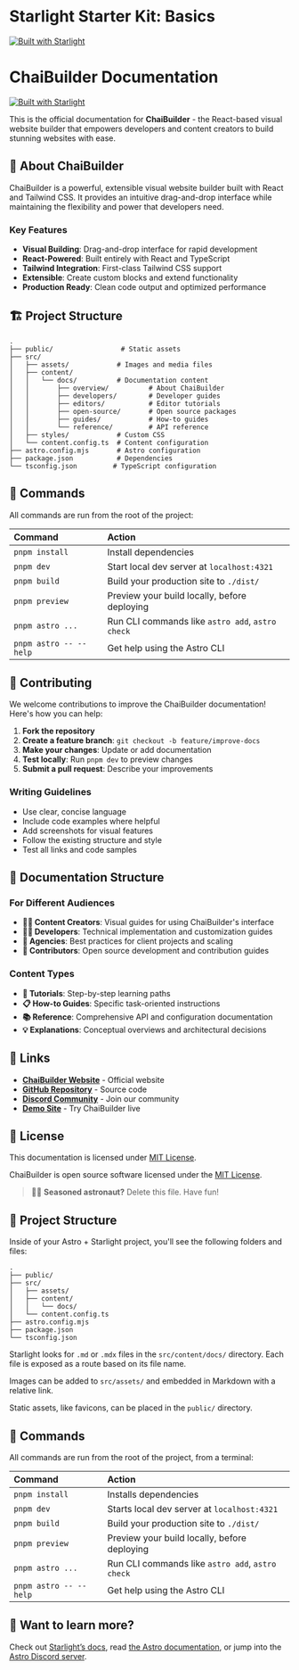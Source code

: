 # Starlight Starter Kit: Basics

[![Built with Starlight](https://astro.badg.es/v2/built-with-starlight/tiny.svg)](https://starlight.astro.build)

# ChaiBuilder Documentation

[![Built with Starlight](https://astro.badg.es/v2/built-with-starlight/tiny.svg)](https://starlight.astro.build)

This is the official documentation for **ChaiBuilder** - the React-based visual website builder that empowers developers and content creators to build stunning websites with ease.

## 🚀 About ChaiBuilder

ChaiBuilder is a powerful, extensible visual website builder built with React and Tailwind CSS. It provides an intuitive drag-and-drop interface while maintaining the flexibility and power that developers need.

### Key Features
- **Visual Building**: Drag-and-drop interface for rapid development
- **React-Powered**: Built entirely with React and TypeScript
- **Tailwind Integration**: First-class Tailwind CSS support
- **Extensible**: Create custom blocks and extend functionality
- **Production Ready**: Clean code output and optimized performance

## 🏗️ Project Structure

```
.
├── public/                 # Static assets
├── src/
│   ├── assets/            # Images and media files
│   ├── content/
│   │   └── docs/          # Documentation content
│   │       ├── overview/          # About ChaiBuilder
│   │       ├── developers/        # Developer guides
│   │       ├── editors/           # Editor tutorials  
│   │       ├── open-source/       # Open source packages
│   │       ├── guides/            # How-to guides
│   │       └── reference/         # API reference
│   ├── styles/            # Custom CSS
│   └── content.config.ts  # Content configuration
├── astro.config.mjs       # Astro configuration
├── package.json           # Dependencies
└── tsconfig.json         # TypeScript configuration
```

## 🧞 Commands

All commands are run from the root of the project:

| Command                | Action                                             |
| :--------------------- | :------------------------------------------------- |
| `pnpm install`         | Install dependencies                               |
| `pnpm dev`             | Start local dev server at `localhost:4321`        |
| `pnpm build`           | Build your production site to `./dist/`           |
| `pnpm preview`         | Preview your build locally, before deploying      |
| `pnpm astro ...`       | Run CLI commands like `astro add`, `astro check`  |
| `pnpm astro -- --help` | Get help using the Astro CLI                      |

## 📝 Contributing

We welcome contributions to improve the ChaiBuilder documentation! Here's how you can help:

1. **Fork the repository**
2. **Create a feature branch**: `git checkout -b feature/improve-docs`
3. **Make your changes**: Update or add documentation
4. **Test locally**: Run `pnpm dev` to preview changes
5. **Submit a pull request**: Describe your improvements

### Writing Guidelines

- Use clear, concise language
- Include code examples where helpful
- Add screenshots for visual features
- Follow the existing structure and style
- Test all links and code samples

## 🌟 Documentation Structure

### For Different Audiences

- **👨‍💼 Content Creators**: Visual guides for using ChaiBuilder's interface
- **👩‍💻 Developers**: Technical implementation and customization guides  
- **🏢 Agencies**: Best practices for client projects and scaling
- **🔧 Contributors**: Open source development and contribution guides

### Content Types

- **📖 Tutorials**: Step-by-step learning paths
- **📋 How-to Guides**: Specific task-oriented instructions
- **📚 Reference**: Comprehensive API and configuration documentation
- **💡 Explanations**: Conceptual overviews and architectural decisions

## 🔗 Links

- **[ChaiBuilder Website](https://chaibuilder.com)** - Official website
- **[GitHub Repository](https://github.com/chaibuilder/chaibuilder)** - Source code
- **[Discord Community](https://discord.gg/chaibuilder)** - Join our community
- **[Demo Site](https://demo.chaibuilder.com)** - Try ChaiBuilder live

## 📄 License

This documentation is licensed under [MIT License](LICENSE). 

ChaiBuilder is open source software licensed under the [MIT License](https://github.com/chaibuilder/chaibuilder/blob/main/LICENSE).

> 🧑‍🚀 **Seasoned astronaut?** Delete this file. Have fun!

## 🚀 Project Structure

Inside of your Astro + Starlight project, you'll see the following folders and files:

```
.
├── public/
├── src/
│   ├── assets/
│   ├── content/
│   │   └── docs/
│   └── content.config.ts
├── astro.config.mjs
├── package.json
└── tsconfig.json
```

Starlight looks for `.md` or `.mdx` files in the `src/content/docs/` directory. Each file is exposed as a route based on its file name.

Images can be added to `src/assets/` and embedded in Markdown with a relative link.

Static assets, like favicons, can be placed in the `public/` directory.

## 🧞 Commands

All commands are run from the root of the project, from a terminal:

| Command                   | Action                                           |
| :------------------------ | :----------------------------------------------- |
| `pnpm install`             | Installs dependencies                            |
| `pnpm dev`             | Starts local dev server at `localhost:4321`      |
| `pnpm build`           | Build your production site to `./dist/`          |
| `pnpm preview`         | Preview your build locally, before deploying     |
| `pnpm astro ...`       | Run CLI commands like `astro add`, `astro check` |
| `pnpm astro -- --help` | Get help using the Astro CLI                     |

## 👀 Want to learn more?

Check out [Starlight’s docs](https://starlight.astro.build/), read [the Astro documentation](https://docs.astro.build), or jump into the [Astro Discord server](https://astro.build/chat).
